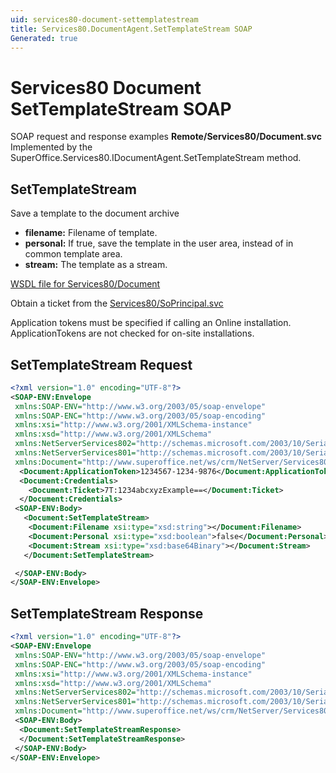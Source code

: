 ```yaml
---
uid: services80-document-settemplatestream
title: Services80.DocumentAgent.SetTemplateStream SOAP
Generated: true
---
```


# Services80 Document SetTemplateStream SOAP

SOAP request and response examples **Remote/Services80/Document.svc**
Implemented by the <see cref="M:SuperOffice.Services80.IDocumentAgent.SetTemplateStream">SuperOffice.Services80.IDocumentAgent.SetTemplateStream</see> method.

## SetTemplateStream

Save a template to the document archive

* **filename:** Filename of template.
* **personal:** If true, save the template in the user area, instead of in common template area.
* **stream:** The template as a stream.



[WSDL file for Services80/Document](../Services80-Document.md)

Obtain a ticket from the [Services80/SoPrincipal.svc](../SoPrincipal/index.md)

Application tokens must be specified if calling an Online installation. ApplicationTokens are not checked for on-site installations.

## SetTemplateStream Request

```xml
<?xml version="1.0" encoding="UTF-8"?>
<SOAP-ENV:Envelope
 xmlns:SOAP-ENV="http://www.w3.org/2003/05/soap-envelope"
 xmlns:SOAP-ENC="http://www.w3.org/2003/05/soap-encoding"
 xmlns:xsi="http://www.w3.org/2001/XMLSchema-instance"
 xmlns:xsd="http://www.w3.org/2001/XMLSchema"
 xmlns:NetServerServices802="http://schemas.microsoft.com/2003/10/Serialization/Arrays"
 xmlns:NetServerServices801="http://schemas.microsoft.com/2003/10/Serialization/"
 xmlns:Document="http://www.superoffice.net/ws/crm/NetServer/Services80">
  <Document:ApplicationToken>1234567-1234-9876</Document:ApplicationToken>
  <Document:Credentials>
    <Document:Ticket>7T:1234abcxyzExample==</Document:Ticket>
  </Document:Credentials>
 <SOAP-ENV:Body>
   <Document:SetTemplateStream>
    <Document:Filename xsi:type="xsd:string"></Document:Filename>
    <Document:Personal xsi:type="xsd:boolean">false</Document:Personal>
    <Document:Stream xsi:type="xsd:base64Binary"></Document:Stream>
   </Document:SetTemplateStream>

 </SOAP-ENV:Body>
</SOAP-ENV:Envelope>

```


## SetTemplateStream Response

```xml
<?xml version="1.0" encoding="UTF-8"?>
<SOAP-ENV:Envelope
 xmlns:SOAP-ENV="http://www.w3.org/2003/05/soap-envelope"
 xmlns:SOAP-ENC="http://www.w3.org/2003/05/soap-encoding"
 xmlns:xsi="http://www.w3.org/2001/XMLSchema-instance"
 xmlns:xsd="http://www.w3.org/2001/XMLSchema"
 xmlns:NetServerServices802="http://schemas.microsoft.com/2003/10/Serialization/Arrays"
 xmlns:NetServerServices801="http://schemas.microsoft.com/2003/10/Serialization/"
 xmlns:Document="http://www.superoffice.net/ws/crm/NetServer/Services80">
 <SOAP-ENV:Body>
  <Document:SetTemplateStreamResponse>
  </Document:SetTemplateStreamResponse>
 </SOAP-ENV:Body>
</SOAP-ENV:Envelope>

```


